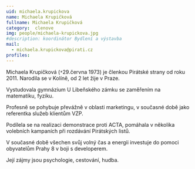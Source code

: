 ```yaml
---
uid: michaela.krupickova
name: Michaela Krupičková
fullname: Michaela Krupičková
category:  clenove
img: people/michaela-krupickova.jpg  
#description: koordinátor Bydlení a výstavba
mail: 
  - michaela.krupickova@pirati.cz
profiles:
---
```


Michaela Krupičková (`*`29.června 1973) je členkou Pirátské strany od roku 2011. Narodila se v Kolíně, od 2 let žije v Praze.

Vystudovala gymnázium U Libeňského zámku se zaměřením na matematiku, fyziku.

Profesně se pohybuje převážně v oblasti marketingu, v současné době jako referentka služeb klientům VZP.

Podílela se na realizaci demonstrace proti ACTA, pomáhala v několika volebních kampaních při rozdávání Pirátských listů.

V současné době všechen svůj volný čas a energii investuje do pomoci obyvatelům Prahy 8 v boji s developerem.

Její zájmy jsou psychologie, cestování, hudba.
